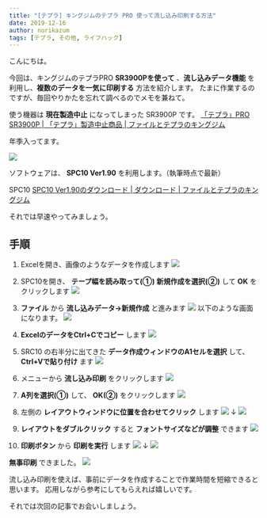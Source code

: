 ```yaml
---
title: "[テプラ] キングジムのテプラ PRO 使って流し込み印刷する方法"
date: 2019-12-16
author: norikazum
tags: [テプラ, その他, ライフハック]
---
```


こんにちは。

今回は、キングジムのテプラPRO **SR3900Pを使って** 、**流し込みデータ機能** を利用し、**複数のデータを一気に印刷する** 方法を紹介します。
たまに作業するのですが、毎回やりかたを忘れて調べるのでメモを兼ねて。

使う機器は **現在製造中止** になってしまった SR3900P です。
[「テプラ」PRO SR3900P | 「テプラ」製造中止商品 | ファイルとテプラのキングジム](https://www.kingjim.co.jp/products/tepra/sr3900p.html)

年季入ってます。

![](images/how-to-print-using-tepla-pro-1.jpg)

ソフトウェアは、 **SPC10 Ver1.90** を利用します。（執筆時点で最新）

SPC10
[SPC10 Ver1.90のダウンロード | ダウンロード | ファイルとテプラのキングジム](https://www.kingjim.co.jp/download/tepra/sr970/dl12.html)

それでは早速やってみましょう。

## 手順

1. Excelを開き、画像のようなデータを作成します
![](images/how-to-print-using-tepla-pro-2.png)

1. SPC10を開き、 **テープ幅を読み取って(①)** **新規作成を選択(②)** して **OK** をクリックします
![](images/how-to-print-using-tepla-pro-3.png)

1. **ファイル** から **流し込みデータ→新規作成** と進みます
![](images/how-to-print-using-tepla-pro-4.png)
以下のような画面になります。
![](images/how-to-print-using-tepla-pro-5.png)

1. **ExcelのデータをCtrl+Cでコピー** します
![](images/how-to-print-using-tepla-pro-6.png)

1. SRC10 の右半分に出てきた **データ作成ウィンドウのA1セルを選択** して、 **Ctrl+Vで貼り付け** ます
![](images/how-to-print-using-tepla-pro-7.png)

1. メニューから **流し込み印刷** をクリックします
![](images/how-to-print-using-tepla-pro-8.png)

1. **A列を選択(①)** して、 **OK(②)** をクリックします
![](images/how-to-print-using-tepla-pro-9.png)

1. 左側の **レイアウトウィンドウに位置を合わせてクリック** します
![](images/how-to-print-using-tepla-pro-10.png)
↓
![](images/how-to-print-using-tepla-pro-11.png)

1. **レイアウトをダブルクリック** すると **フォントサイズなどが調整** できます
![](images/how-to-print-using-tepla-pro-12.png)

1. **印刷ボタン** から **印刷を実行** します
![](images/how-to-print-using-tepla-pro-13.png)
↓
![](images/how-to-print-using-tepla-pro-14.png)

**無事印刷** できました。
![](images/how-to-print-using-tepla-pro-15.jpg)

流し込み印刷を使えば、事前にデータを作成することで作業時間を短縮できると思います。
応用しながら参考にしてもらえれば嬉しいです。

それでは次回の記事でお会いしましょう。
